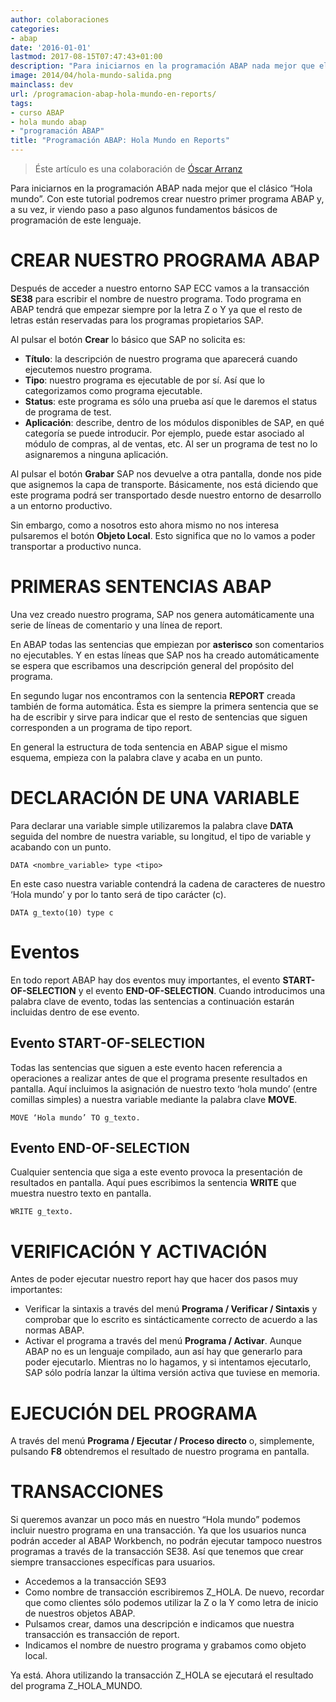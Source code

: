 ```yaml
---
author: colaboraciones
categories:
- abap
date: '2016-01-01'
lastmod: 2017-08-15T07:47:43+01:00
description: "Para iniciarnos en la programación ABAP nada mejor que el clásico  \u201CHola mundo\u201D. Con este tutorial podremos crear nuestro primer programa  ABAP y, a su vez, ir viendo paso a paso algunos fundamentos básicos de programación  de este lenguaje."
image: 2014/04/hola-mundo-salida.png
mainclass: dev
url: /programacion-abap-hola-mundo-en-reports/
tags:
- curso ABAP
- hola mundo abap
- "programación ABAP"
title: "Programación ABAP: Hola Mundo en Reports"
---
```


> Éste artículo es una colaboración de <a href="http://www.blogdesap.com/" title="Blog de SAP" target="_blank">Óscar Arranz</a>

Para iniciarnos en la programación ABAP nada mejor que el clásico “Hola mundo”. Con este tutorial podremos crear nuestro primer programa ABAP y, a su vez, ir viendo paso a paso algunos fundamentos básicos de programación de este lenguaje.

<!--more--><!--ad-->

# CREAR NUESTRO PROGRAMA ABAP

Después de acceder a nuestro entorno SAP ECC vamos a la transacción **SE38** para escribir el nombre de nuestro programa. Todo programa en ABAP tendrá que empezar siempre por la letra Z o Y ya que el resto de letras están reservadas para los programas propietarios SAP.

Al pulsar el botón **Crear** lo básico que SAP no solicita es:

  * **Título**: la descripción de nuestro programa que aparecerá cuando ejecutemos nuestro programa.
  * **Tipo**: nuestro programa es ejecutable de por sí. Así que lo categorizamos como programa ejecutable.
  * **Status**: este programa es sólo una prueba así que le daremos el status de programa de test.
  * **Aplicación**: describe, dentro de los módulos disponibles de SAP, en qué categoría se puede introducir. Por ejemplo, puede estar asociado al módulo de compras, al de ventas, etc. Al ser un programa de test no lo asignaremos a ninguna aplicación.

<figure>
    <amp-img sizes="(min-width: 689px) 689px, 100vw" on="tap:lightbox1" role="button" tabindex="0" layout="responsive" src="/img/2014/04/hola-mundo-crear.png" alt="Crear Hola Mundo ABAP" width="689px" height="646px" />
</figure>

Al pulsar el botón **Grabar** SAP nos devuelve a otra pantalla, donde nos pide que asignemos la capa de transporte. Básicamente, nos está diciendo que este programa podrá ser transportado desde nuestro entorno de desarrollo a un entorno productivo.

<figure>
    <amp-img sizes="(min-width: 468px) 468px, 100vw" on="tap:lightbox1" role="button" tabindex="0" layout="responsive" src="/img/2014/04/hola-mundo-objeto.png" alt="hola-mundo-objeto" width="468px" height="312px" />
</figure>

Sin embargo, como a nosotros esto ahora mismo no nos interesa pulsaremos el botón **Objeto Local**. Esto significa que no lo vamos a poder transportar a productivo nunca.

# PRIMERAS SENTENCIAS ABAP

Una vez creado nuestro programa, SAP nos genera automáticamente una serie de líneas de comentario y una línea de report.

<figure>
    <amp-img sizes="(min-width: 688px) 688px, 100vw" on="tap:lightbox1" role="button" tabindex="0" layout="responsive" src="/img/2014/04/hola-mundo-abap.png" alt="hola-mundo-abap" width="688px" height="331px" />
</figure>

En ABAP todas las sentencias que empiezan por **asterisco** son comentarios no ejecutables. Y en estas líneas que SAP nos ha creado automáticamente se espera que escribamos una descripción general del propósito del programa.

En segundo lugar nos encontramos con la sentencia **REPORT** creada también de forma automática. Ésta es siempre la primera sentencia que se ha de escribir y sirve para indicar que el resto de sentencias que siguen corresponden a un programa de tipo report.

En general la estructura de toda sentencia en ABAP sigue el mismo esquema, empieza con la palabra clave y acaba en un punto.

# DECLARACIÓN DE UNA VARIABLE

Para declarar una variable simple utilizaremos la palabra clave **DATA** seguida del nombre de nuestra variable, su longitud, el tipo de variable y acabando con un punto.

```abap
DATA <nombre_variable> type <tipo>
```

En este caso nuestra variable contendrá la cadena de caracteres de nuestro ‘Hola mundo’ y por lo tanto será de tipo carácter (c).

```abap
DATA g_texto(10) type c
```

# Eventos

En todo report ABAP hay dos eventos muy importantes, el evento **START-OF-SELECTION** y el evento **END-OF-SELECTION**. Cuando introducimos una palabra clave de evento, todas las sentencias a continuación estarán incluidas dentro de ese evento.

## Evento START-OF-SELECTION

Todas las sentencias que siguen a este evento hacen referencia a operaciones a realizar antes de que el programa presente resultados en pantalla. Aquí incluimos la asignación de nuestro texto ‘hola mundo’ (entre comillas simples) a nuestra variable mediante la palabra clave **MOVE**.

```abap
MOVE ‘Hola mundo’ TO g_texto.
```

## Evento END-OF-SELECTION

Cualquier sentencia que siga a este evento provoca la presentación de resultados en pantalla. Aquí pues escribimos la sentencia **WRITE** que muestra nuestro texto en pantalla.

```abap
WRITE g_texto.
```

<figure>
    <amp-img sizes="(min-width: 688px) 688px, 100vw" on="tap:lightbox1" role="button" tabindex="0" layout="responsive" src="/img/2014/04/hola-mundo-abap.png" alt="hola-mundo-abap" width="688px" height="331px" />
</figure>

# VERIFICACIÓN Y ACTIVACIÓN

Antes de poder ejecutar nuestro report hay que hacer dos pasos muy importantes:

  * Verificar la sintaxis a través del menú **Programa / Verificar / Sintaxis** y comprobar que lo escrito es sintácticamente correcto de acuerdo a las normas ABAP.
  * Activar el programa a través del menú **Programa / Activar**. Aunque ABAP no es un lenguaje compilado, aun así hay que generarlo para poder ejecutarlo. Mientras no lo hagamos, y si intentamos ejecutarlo, SAP sólo podría lanzar la última versión activa que tuviese en memoria.

# EJECUCIÓN DEL PROGRAMA

A través del menú **Programa / Ejecutar / Proceso directo** o, simplemente, pulsando **F8** obtendremos el resultado de nuestro programa en pantalla.

<figure>
    <amp-img sizes="(min-width: 633px) 633px, 100vw" on="tap:lightbox1" role="button" tabindex="0" layout="responsive" src="/img/2014/04/hola-mundo-salida.png" alt="hola-mundo-salida" width="633px" height="205px" />
</figure>


# TRANSACCIONES

Si queremos avanzar un poco más en nuestro “Hola mundo” podemos incluir nuestro programa en una transacción. Ya que los usuarios nunca podrán acceder al ABAP Workbench, no podrán ejecutar tampoco nuestros programas a través de la transacción SE38. Así que tenemos que crear siempre transacciones específicas para usuarios.

  * Accedemos a la transacción SE93
  * Como nombre de transacción escribiremos Z_HOLA. De nuevo, recordar que como clientes sólo podemos utilizar la Z o la Y como letra de inicio de nuestros objetos ABAP.
  * Pulsamos crear, damos una descripción e indicamos que nuestra transacción es transacción de report.
  * Indicamos el nombre de nuestro programa y grabamos como objeto local.

<figure>
    <amp-img sizes="(min-width: 469px) 469px, 100vw" on="tap:lightbox1" role="button" tabindex="0" layout="responsive" src="/img/2014/04/hola-mundo-transaccion.png" alt="hola-mundo-transaccion" width="469px" height="219px" />
</figure>

Ya está. Ahora utilizando la transacción Z\_HOLA se ejecutará el resultado del programa Z\_HOLA_MUNDO.
